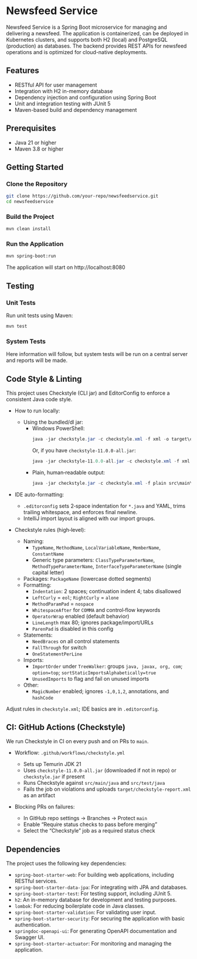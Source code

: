 # Newsfeed Service

Newsfeed Service is a Spring Boot microservice for managing and delivering a newsfeed. The application is containerized, can be deployed in Kubernetes clusters, and supports both H2 (local) and PostgreSQL (production) as databases.
The backend provides REST APIs for newsfeed operations and is optimized for cloud-native deployments.

## Features

- RESTful API for user management
- Integration with H2 in-memory database
- Dependency injection and configuration using Spring Boot
- Unit and integration testing with JUnit 5
- Maven-based build and dependency management

## Prerequisites

- Java 21 or higher
- Maven 3.8 or higher

## Getting Started

### Clone the Repository

```bash
git clone https://github.com/your-repo/newsfeedservice.git
cd newsfeedservice
```
### Build the Project
```bash
mvn clean install
```
### Run the Application
```bash
mvn spring-boot:run
```
The application will start on http://localhost:8080

## Testing
### Unit Tests
Run unit tests using Maven:
```bash
mvn test
```
### System Tests
Here information will follow, but system tests will be run on a central server and reports will be made.

## Code Style & Linting

This project uses Checkstyle (CLI jar) and EditorConfig to enforce a consistent Java code style.

- How to run locally:
  - Using the bundled/dl jar:
    - Windows PowerShell:
      ```powershell
      java -jar checkstyle.jar -c checkstyle.xml -f xml -o target\checkstyle-report.xml src\main\java src\test\java
      ```
      Or, if you have `checkstyle-11.0.0-all.jar`:
      ```powershell
      java -jar checkstyle-11.0.0-all.jar -c checkstyle.xml -f xml -o target\checkstyle-report.xml src\main\java src\test\java
      ```
    - Plain, human‑readable output:
      ```powershell
      java -jar checkstyle.jar -c checkstyle.xml -f plain src\main\java src\test\java
      ```

- IDE auto-formatting:
  - `.editorconfig` sets 2‑space indentation for `*.java` and YAML, trims trailing whitespace, and enforces final newline.
  - IntelliJ import layout is aligned with our import groups.

- Checkstyle rules (high‑level):
  - Naming:
    - `TypeName`, `MethodName`, `LocalVariableName`, `MemberName`, `ConstantName`
    - Generic type parameters: `ClassTypeParameterName`, `MethodTypeParameterName`, `InterfaceTypeParameterName` (single capital letter)
  - Packages: `PackageName` (lowercase dotted segments)
  - Formatting:
    - `Indentation`: 2 spaces; continuation indent 4; tabs disallowed
    - `LeftCurly` = `eol`; `RightCurly` = `alone`
    - `MethodParamPad` = `nospace`
    - `WhitespaceAfter` for `COMMA` and control‑flow keywords
    - `OperatorWrap` enabled (default behavior)
    - `LineLength` max 80; ignores package/import/URLs
    - `ParenPad` is disabled in this config
  - Statements:
    - `NeedBraces` on all control statements
    - `FallThrough` for switch
    - `OneStatementPerLine`
  - Imports:
    - `ImportOrder` under `TreeWalker`: groups `java, javax, org, com`; `option=top`; `sortStaticImportsAlphabetically=true`
    - `UnusedImports` to flag and fail on unused imports
  - Other:
    - `MagicNumber` enabled; ignores `-1,0,1,2`, annotations, and `hashCode`

Adjust rules in `checkstyle.xml`; IDE basics are in `.editorconfig`.

## CI: GitHub Actions (Checkstyle)

We run Checkstyle in CI on every push and on PRs to `main`.

- Workflow: `.github/workflows/checkstyle.yml`
  - Sets up Temurin JDK 21
  - Uses `checkstyle-11.0.0-all.jar` (downloaded if not in repo) or `checkstyle.jar` if present
  - Runs Checkstyle against `src/main/java` and `src/test/java`
  - Fails the job on violations and uploads `target/checkstyle-report.xml` as an artifact

- Blocking PRs on failures:
  - In GitHub repo settings → Branches → Protect `main`
  - Enable “Require status checks to pass before merging”
  - Select the “Checkstyle” job as a required status check

## Dependencies
The project uses the following key dependencies:
- `spring-boot-starter-web`: For building web applications, including RESTful services.
- `spring-boot-starter-data-jpa`: For integrating with JPA and databases.
- `spring-boot-starter-test`: For testing support, including JUnit 5.
- `h2`: An in-memory database for development and testing purposes.
- `lombok`: For reducing boilerplate code in Java classes.
- `spring-boot-starter-validation`: For validating user input.
- `spring-boot-starter-security`: For securing the application with basic authentication.
- `springdoc-openapi-ui`: For generating OpenAPI documentation and Swagger UI.
- `spring-boot-starter-actuator`: For monitoring and managing the application.
